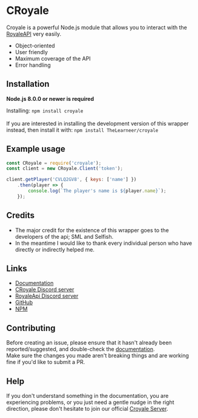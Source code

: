 # CRoyale

Croyale is a powerful Node.js module that allows you to interact with the [RoyaleAPI](http://docs.royaleapi.com/) very easily.

- Object-oriented
- User friendly
- Maximum coverage of the API
- Error handling

## Installation
**Node.js 8.0.0 or newer is required**

Installing: `npm install croyale` <br><br>
If you are interested in installing the development version of this wrapper instead, then install it with: `npm install TheLearneer/croyale`

## Example usage
```js
const CRoyale = require('croyale');
const client = new CRoyale.Client('token');

client.getPlayer('CVLQ2GV8', { keys: ['name'] })
	.then(player => {
		console.log(`The player's name is ${player.name}`);
	});

```
## Credits
- The major credit for the existence of this wrapper goes to the developers of the api; SML and Selfish.
- In the meantime I would like to thank every individual person who have directly or indirectly helped me.

## Links
* [Documentation](https://thelearneer.github.io/croyale/)
* [CRoyale Discord server](https://discord.gg/6KvdGB3)
* [RoyaleApi Discord server](http://discord.me/cr_api)
* [GitHub](https://github.com/TheLearneer/croyale)
* [NPM](https://www.npmjs.com/package/croyale)

## Contributing
Before creating an issue, please ensure that it hasn't already been reported/suggested, and double-check the
[documentation](https://thelearneer.github.io/croyale/).  
Make sure the changes you made aren't breaking things and are working fine if you'd like to submit a PR.

## Help
If you don't understand something in the documentation, you are experiencing problems, or you just need a gentle nudge in the right direction, please don't hesitate to join our official [Croyale Server](https://discord.gg/6KvdGB3).
